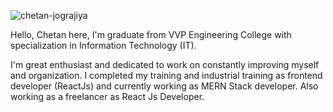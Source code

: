 ![chetan-jograjiya](https://user-images.githubusercontent.com/102139557/232792513-d543389e-fe5b-44a5-9367-16edc246a446.jpeg)

Hello, Chetan here, I'm graduate from VVP Engineering College with specialization in Information Technology (IT).

I'm great enthusiast and dedicated to work on constantly improving myself and organization. I completed my training and industrial training as frontend developer (ReactJs) and currently working as MERN Stack developer. Also working as a freelancer as React Js Developer.
